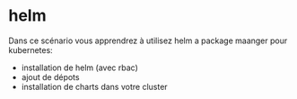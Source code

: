 # helm

Dans ce scénario vous apprendrez à utilisez helm a package maanger pour kubernetes:

- installation de helm (avec rbac)
- ajout de dépots
- installation de charts dans votre cluster